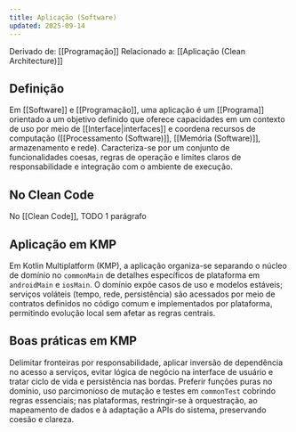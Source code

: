```yaml
---
title: Aplicação (Software)
updated: 2025-09-14
---
```

Derivado de: [[Programação]]
Relacionado a: [[Aplicação (Clean Architecture)]]
## Definição

Em [[Software]] e [[Programação]], uma aplicação é um [[Programa]] orientado a um objetivo definido que oferece capacidades em um contexto de uso por meio de [[Interface|interfaces]] e coordena recursos de computação ([[Processamento (Software)]], [[Memória (Software)]], armazenamento e rede). Caracteriza-se por um conjunto de funcionalidades coesas, regras de operação e limites claros de responsabilidade e integração com o ambiente de execução.

## No Clean Code

No [[Clean Code]], TODO 1 parágrafo

## Aplicação em KMP

Em Kotlin Multiplatform (KMP), a aplicação organiza-se separando o núcleo de domínio no `commonMain` de detalhes específicos de plataforma em `androidMain` e `iosMain`. O domínio expõe casos de uso e modelos estáveis; serviços voláteis (tempo, rede, persistência) são acessados por meio de contratos definidos no código comum e implementados por plataforma, permitindo evolução local sem afetar as regras centrais.

## Boas práticas em KMP

Delimitar fronteiras por responsabilidade, aplicar inversão de dependência no acesso a serviços, evitar lógica de negócio na interface de usuário e tratar ciclo de vida e persistência nas bordas. Preferir funções puras no domínio, uso parcimonioso de mutação e testes em `commonTest` cobrindo regras essenciais; nas plataformas, restringir-se à orquestração, ao mapeamento de dados e à adaptação a APIs do sistema, preservando coesão e clareza.
